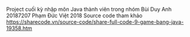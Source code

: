 Project cuối kỳ nhập môn Java
thành viên trong nhóm
Bùi Duy Anh 20187207 
Phạm Đức Việt 2018
Source code tham khảo
https://sharecode.vn/source-code/share-full-code-9-game-bang-java-19358.htm
